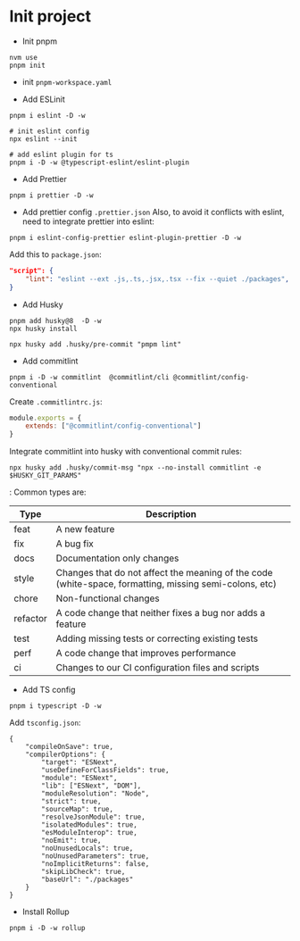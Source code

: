 # Init project

- Init pnpm

```
nvm use
pnpm init
```

- init `pnpm-workspace.yaml`

- Add ESLinit

```
pnpm i eslint -D -w

# init eslint config
npx eslint --init

# add eslint plugin for ts
pnpm i -D -w @typescript-eslint/eslint-plugin
```

- Add Prettier

```
pnpm i prettier -D -w
```

- Add prettier config `.prettier.json`
  Also, to avoid it conflicts with eslint, need to integrate prettier into eslint:

```
pnpm i eslint-config-prettier eslint-plugin-prettier -D -w
```

Add this to `package.json`:

```json
"script": {
    "lint": "eslint --ext .js,.ts,.jsx,.tsx --fix --quiet ./packages",
}

```

- Add Husky

```
pnpm add husky@8  -D -w
npx husky install

npx husky add .husky/pre-commit "pmpm lint"
```

- Add commitlint

```
pnpm i -D -w commitlint  @commitlint/cli @commitlint/config-conventional
```

Create `.commitlintrc.js`:

```js
module.exports = {
	extends: ["@commitlint/config-conventional"]
}
```

Integrate commitlint into husky with conventional commit rules:

```
npx husky add .husky/commit-msg "npx --no-install commitlint -e $HUSKY_GIT_PARAMS"
```

<type>: <subject>
Common types are:

| Type     | Description                                                                                            |
| -------- | ------------------------------------------------------------------------------------------------------ |
| feat     | A new feature                                                                                          |
| fix      | A bug fix                                                                                              |
| docs     | Documentation only changes                                                                             |
| style    | Changes that do not affect the meaning of the code (white-space, formatting, missing semi-colons, etc) |
| chore    | Non-functional changes                                                                                 |
| refactor | A code change that neither fixes a bug nor adds a feature                                              |
| test     | Adding missing tests or correcting existing tests                                                      |
| perf     | A code change that improves performance                                                                |
| ci       | Changes to our CI configuration files and scripts                                                      |

- Add TS config

```
pnpm i typescript -D -w
```

Add `tsconfig.json`:

```
{
	"compileOnSave": true,
	"compilerOptions": {
		"target": "ESNext",
		"useDefineForClassFields": true,
		"module": "ESNext",
		"lib": ["ESNext", "DOM"],
		"moduleResolution": "Node",
		"strict": true,
		"sourceMap": true,
		"resolveJsonModule": true,
		"isolatedModules": true,
		"esModuleInterop": true,
		"noEmit": true,
		"noUnusedLocals": true,
		"noUnusedParameters": true,
		"noImplicitReturns": false,
		"skipLibCheck": true,
		"baseUrl": "./packages"
	}
}

```

- Install Rollup

```
pnpm i -D -w rollup
```
